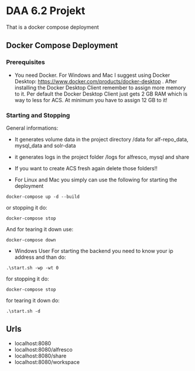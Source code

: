 # DAA 6.2 Projekt
That is a docker compose deployment

## Docker Compose Deployment

### Prerequisites
* You need Docker. For Windows and Mac I suggest using Docker Desktop: https://www.docker.com/products/docker-desktop . After installing the Docker Desktop Client remember to assign more memory to it. Per default the Docker Desktop Client just gets 2 GB RAM which is way to less for ACS. At minimum you have to assign 12 GB to it!

### Starting and Stopping
General informations:
* It generates volume data in the project directory /data for alf-repo_data, mysql_data and solr-data
* it generates logs in the project folder /logs for alfresco, mysql and share
* If you want to create ACS fresh again delete those folders!!


* For Linux and Mac you simply can use the following for starting the deployment
```
docker-compose up -d --build
```

or stopping it do:

```
docker-compose stop
```

And for tearing it down use:

```
docker-compose down
```

* Windows User
For starting the backend you need to know your ip address and than do:

```
.\start.sh -wp -wt 0
```

for stopping it do:

```
docker-compose stop
```

for tearing it down do:

```
.\start.sh -d
```

## Urls
* localhost:8080
* localhost:8080/alfresco
* localhost:8080/share
* localhost:8080/workspace